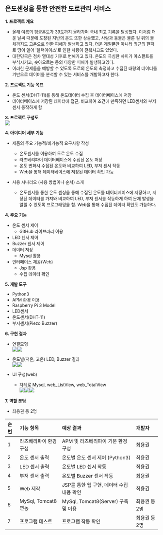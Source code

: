 
## 온도센싱을 통한 안전한 도로관리 서비스

**1. 프로젝트 개요**
  - 올해 여름의 평균온도가 39도까지 올라가며 국내 최고 기록을 달성했다. 이처럼 더운 날씨 때문에 포장된 지반의 온도 또한 상승했고, 사람과 동물은 물론 길 위의 물체까지도 고온으로 인한 피해가 발생하고 있다. 더운 계절뿐만 아니라 최근의 한파로 땅이 얼어 '블랙아이스'로 인한 차량이 전복사고도 있었다.
  - 대한민국은 점차 열대성 기후로 변해가고 있다. 온도의 극심한 차이가 아스팔트를 부식시키고, 솟아오르는 등의 다양한 피해가 발생하고있다.
  - 이러한 문제들을 예방할 수 있도록 도로의 온도의 측정하고 수집된 대량의 데이터를 기반으로 데이터를 분석할 수 있는 서비스를 개발하고자 한다.

**2. 프로젝트 기능 목표**
  - 온도 센서(DHT-11)를 통해 온도데이터 수집 후 데이터베이스에 저장
  - 데이터베이스에 저장된 데이터에 접근, 비교하여 조건에 만족하면 LED센서와 부저센서 동작하게 함

**3. 프로젝트 구성도** <br>
![](assets/Readme-7e858c58.png)

**4. 아이디어 세부 기능**
  - 제품의 주요 기능적/비기능적 요구사항 작성
    - 온도센서를 이용하여 도로 온도 수집
    - 라즈베리파이 데이터베이스에 수집된 온도 저장
    - 온도 변화시 수집된 온도와 비교하여 LED, 부저 센서 작동
    - Web을 통해 데이터베이스에 저장된 데이터 확인 가능

  - 사용 시나리오 (사용 방법이나 순서) 소개
    - 온도센서를 통한 온도 센싱을 통해 수집된 온도를 데이터베이스에 저장하고, 저장된 데이터를 가져와 비교하여 LED, 부저 센서를 작동하게 하여 문제 발생을 알릴 수 있도록 프로그래밍을 함. Web을 통해 수집된 데이터 확인도 가능하다.


**4. 주요 기능**
  - 온도 센서 제어
    - GitHub 라이브러리 이용
  - LED 센서 제어
  - Buzzer 센서 제어
  - 데이터 저장
    - Mysql 활용
  - 인터페이스 제공(Web)
    - Jsp 활용
    - 수집 데이터 확인

**5. 개발 도구**
  - Python3
  - APM 환경 이용
  - Raspberry Pi 3 Model
  - LED센서
  - 온도센서(DHT-11)
  - 부저센서(Piezo Buzzer)

**6. 구현 결과**
  - 연결모형<br>
![](assets/Readme-1be8431e.png)![](assets/Readme-217d1f47.png)<br>

  - 온도별(저온, 고온) LED, Buzzer 결과<br>
![](assets/Readme-2b932dac.png)![](assets/Readme-17fe60fe.png)

  - UI 구성(web)
    - 차례로 Mysql, web_ListView, web_TotalView<br>
![](assets/Readme-f15cd1c8.png)![](assets/Readme-7f8508a3.png)![](assets/Readme-7f8508a3.png)


**7. 역할 분담**
  - 최용권 등 2명

  | 순번 | 기능 항목 | 예상 결과 | 개발자 |
  | :------------- | :------------- | :------------- | :------------- |
  | 1 | 라즈베리파이 환경 구성 | APM 및 라즈베리파이 기본 환경 구성 | 최용권 |
  | 2 | 온도 센서 출력 | 온도별 온도 센서 제어 (Python3) | 최용권 |
  | 3 | LED 센서 출력 | 온도별 LED 센서 작동 | 최용권 |
  | 4 | 부저 센서 출력 | 온도별 Buzzer 센서 작동 | 최용권 |
  | 5 | Web 제작 | JSP를 통한 웹 구현, 데이터 수집 내용 확인 | 최용권 |
  | 6 | MySql, Tomcat8 연동 | MySql, Tomcat8(Server) 구축 및 이용 | 최용권 등 2명 |
  | 7 | 프로그램 테스트 | 프로그램 작동 확인 | 최용권 등 2명 |
